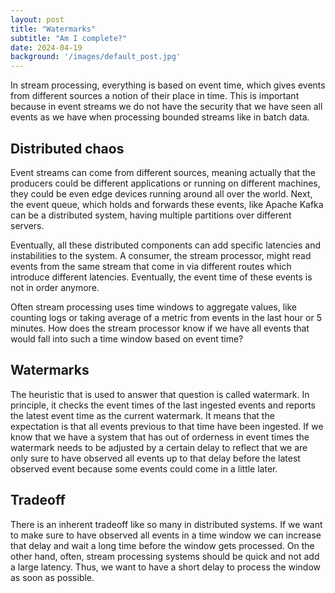 ```yaml
---
layout: post
title: "Watermarks"
subtitle: "Am I complete?"
date: 2024-04-19
background: '/images/default_post.jpg'
---
```

In stream processing, everything is based on event time, which gives events from different sources a notion of their place in time. This is important because in event streams we do not have the security that we have seen all events as we have when processing bounded streams like in batch data.

## Distributed chaos

Event streams can come from different sources, meaning actually that the producers could be different applications or running on different machines, they could be even edge devices running around all over the world. Next, the event queue, which holds and forwards these events, like Apache Kafka can be a distributed system, having multiple partitions over different servers. 

Eventually, all these distributed components can add specific latencies and instabilities to the system. A consumer, the stream processor, might read events from the same stream that come in via different routes which introduce different latencies. Eventually, the event time of these events is not in order anymore.

Often stream processing uses time windows to aggregate values, like counting logs or taking average of a metric from events in the last hour or 5 minutes. How does the stream processor know if we have all events that would fall into such a time window based on event time?

## Watermarks

The heuristic that is used to answer that question is called watermark. In principle, it checks the event times of the last ingested events and reports the latest event time as the current watermark. It means that the expectation is that all events previous to that time have been ingested. If we know that we have a system that has out of orderness in event times the watermark needs to be adjusted by a certain delay to reflect that we are only sure to have observed all events up to that delay before the latest observed event because some events could come in a little later.

## Tradeoff

There is an inherent tradeoff like so many in distributed systems. If we want to make sure to have observed all events in a time window we can increase that delay and wait a long time before the window gets processed. On the other hand, often, stream processing systems should be quick and not add a large latency. Thus, we want to have a short delay to process the window as soon as possible.